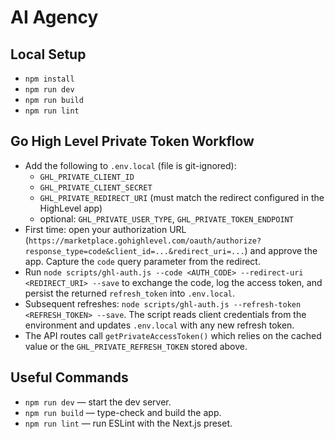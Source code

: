 # AI Agency

## Local Setup
- `npm install`
- `npm run dev`
- `npm run build`
- `npm run lint`

## Go High Level Private Token Workflow
- Add the following to `.env.local` (file is git-ignored):
  - `GHL_PRIVATE_CLIENT_ID`
  - `GHL_PRIVATE_CLIENT_SECRET`
  - `GHL_PRIVATE_REDIRECT_URI` (must match the redirect configured in the HighLevel app)
  - optional: `GHL_PRIVATE_USER_TYPE`, `GHL_PRIVATE_TOKEN_ENDPOINT`
- First time: open your authorization URL (`https://marketplace.gohighlevel.com/oauth/authorize?response_type=code&client_id=...&redirect_uri=...`) and approve the app. Capture the `code` query parameter from the redirect.
- Run `node scripts/ghl-auth.js --code <AUTH_CODE> --redirect-uri <REDIRECT_URI> --save` to exchange the code, log the access token, and persist the returned `refresh_token` into `.env.local`.
- Subsequent refreshes: `node scripts/ghl-auth.js --refresh-token <REFRESH_TOKEN> --save`. The script reads client credentials from the environment and updates `.env.local` with any new refresh token.
- The API routes call `getPrivateAccessToken()` which relies on the cached value or the `GHL_PRIVATE_REFRESH_TOKEN` stored above.

## Useful Commands
- `npm run dev` — start the dev server.
- `npm run build` — type-check and build the app.
- `npm run lint` — run ESLint with the Next.js preset.
